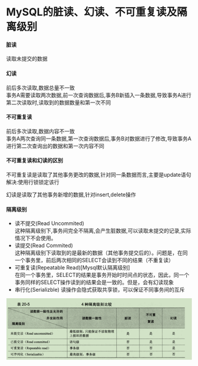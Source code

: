 # MySQL的脏读、幻读、不可重复读及隔离级别

#### 脏读
读取未提交的数据

#### 幻读
前后多次读取,数据总量不一致  
事务A需要读取两次数据,前一次查询数据后,事务B新插入一条数据,导致事务A进行第二次读取时,读取到的数据数量和第一次不同

#### 不可重复读
前后多次读取,数据内容不一致  
事务A两次查询同一条数据,第一次查询数据后,事务B对数据进行了修改,导致事务A进行第二次查询出的数据和第一次内容不同

#### 不可重复读和幻读的区别
不可重复读是读取了其他事务更改的数据,针对同一条数据而言,主要是update语句
解决:使用行锁锁定该行
  
幻读是读取了其他事务新增的数据,针对insert,delete操作  

#### 隔离级别

- 读不提交(Read Uncommited)  
 这种隔离级别下,事务间完全不隔离,会产生脏数据,可以读取未提交的记录,实际情况下不会使用。
- 读提交(Read Commited)  
这种隔离级别下读取到的是最新的数据（其他事务提交后的）。问题是，在同一个事务里，前后两次相同的SELECT会读到不同的结果（不重复读）  
- 可重复读(Repeatable Read)[Mysql默认隔离级别]  
 在同一个事务里，SELECT的结果是事务开始时时间点的状态，因此，同一个事务同样的SELECT操作读到的结果会是一致的。但是，会有幻读现象
- 串行化(Serializble)
读操作会隐式获取共享锁，可以保证不同事务间的互斥  

![](https://github.com/flushCoder/java-base_core/blob/master/picture/db/isolation.png)